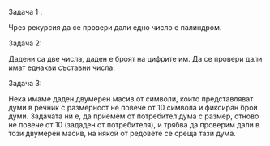 Задача 1 :

Чрез рекурсия да се провери дали едно число е палиндром.

Задача 2:

Дадени са две числа, даден е броят на цифрите им.
Да се провери дали имат еднакви съставни числа.

Задача 3:

Нека имаме даден двумерен масив от символи,
които представляват думи в речник с размерност не повече
от 10 символа и фиксиран брой думи.
Задачата ни е, да приемем от потребител дума с размер,
отново не повече от 10 (зададен от потребителя), и
трябва да проверим дали в този двумерен масив, на някой
от редовете се среща тази дума.